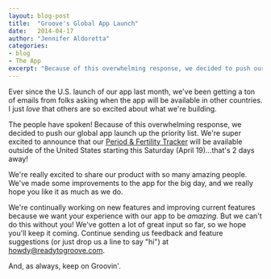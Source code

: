 ```yaml
---
layout: blog-post
title:  "Groove's Global App Launch"
date:   2014-04-17
author: "Jennifer Aldoretta"
categories:
- blog
- The App
excerpt: "Because of this overwhelming response, we decided to push our global app launch up the priority list..."
---
```


Ever since the U.S. launch of our app last month, we've been getting a ton of emails from folks asking when the app will be available in other countries. I just _love_ that others are so excited about what we're building.

The people have spoken! Because of this overwhelming response, we decided to push our global app launch up the priority list. We're super excited to announce that our <a class="text-link" target="_blank" href="https://itunes.apple.com/app/id831795151">Period &amp; Fertility Tracker</a> will be available outside of the United States starting this Saturday (April 19)...that's 2 days away!

We're really excited to share our product with so many amazing people. We've made some improvements to the app for the big day, and we really hope you like it as much as we do.

We're continually working on new features and improving current features because we want your experience with our app to be _amazing_. But we can't do this without you! We've gotten a lot of great input so far, so we hope you'll keep it coming. Continue sending us feedback and feature suggestions (or just drop us a line to say "hi") at <a class="text-link" href="mailto:howdy@readytogroove.com">howdy@readytogroove.com</a>.

And, as always, keep on Groovin'.